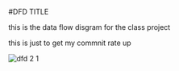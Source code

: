 #DFD TITLE

this is the data flow disgram for the class project


this is just to get my commnit rate up 

![dfd 2 1](https://cloud.githubusercontent.com/assets/21317692/19011920/00c3280e-875a-11e6-975f-8b54a8504e2d.jpg)
